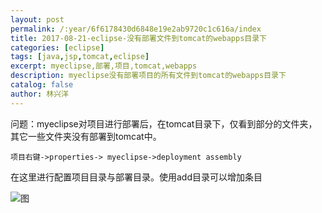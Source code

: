 ```yaml
---
layout: post
permalink: /:year/6f6178430d6848e19e2ab9720c1c616a/index
title: 2017-08-21-eclipse-没有部署文件到tomcat的webapps目录下
categories: [eclipse]
tags: [java,jsp,tomcat,eclipse]
excerpt: myeclipse,部署,项目,tomcat,webapps
description: myeclipse没有部署项目的所有文件到tomcat的webapps目录下
catalog: false
author: 林兴洋
---
```


问题：myeclipse对项目进行部署后，在tomcat目录下，仅看到部分的文件夹，其它一些文件夹没有部署到tomcat中。

```
项目右键->properties-> myeclipse->deployment assembly 
```

在这里进行配置项目目录与部署目录。使用add目录可以增加条目

![图](https://gitee.com/linxingyang/at-2020-10-02-image/raw/master/image/E-eclipse/image/2017-08-21/01.png)

